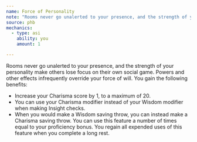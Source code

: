 ```yaml
---
name: Force of Personality
note: "Rooms never go unalerted to your presence, and the strength of your personality make others lose focus on their own social game. Powers and other effects infrequently override your force of will. You gain the following benefits:"
source: phb
mechanics:
  - type: asi
    ability: you
    amount: 1

---
```

Rooms never go unalerted to your presence, and the strength of your personality make others lose focus on their own social game. Powers and other effects infrequently override your force of will. You gain the following benefits:
- Increase your Charisma score by 1, to a maximum of 20.
- You can use your Charisma modifier instead of your Wisdom modifier when making Insight checks.
- When you would make a Wisdom saving throw, you can instead make a Charisma saving throw. You can use this feature a number of times equal to your proficiency bonus. You regain all expended uses of this feature when you complete a long rest.


